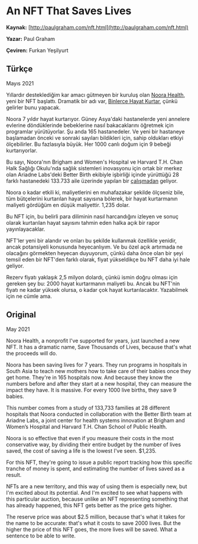# An NFT That Saves Lives

**Kaynak:** [http://paulgraham.com/nft.html](http://paulgraham.com/nft.html)

**Yazar:** Paul Graham

**Çeviren:** Furkan Yeşilyurt

## Türkçe

Mayıs 2021

Yıllardır desteklediğim kar amacı gütmeyen bir kuruluş olan [Noora Health](https://www.noorahealth.org/), yeni bir NFT başlattı. Dramatik bir adı var, [Binlerce Hayat Kurtar](https://opensea.io/assets/0x495f947276749ce646f68ac8c248420045cb7b5e/96773753706640817147890456629920587151705670001482122310561805592519359070209), çünkü gelirler bunu yapacak.

Noora 7 yıldır hayat kurtarıyor. Güney Asya'daki hastanelerde yeni annelere evlerine döndüklerinde bebeklerine nasıl bakacaklarını öğretmek için programlar yürütüyorlar. Şu anda 165 hastanedeler. Ve yeni bir hastaneye başlamadan önceki ve sonraki sayıları bildikleri için, sahip oldukları etkiyi ölçebilirler. Bu fazlasıyla büyük. Her 1000 canlı doğum için 9 bebeği kurtarıyorlar. 

Bu sayı, Noora'nın Brigham and Women's Hospital ve Harvard T.H. Chan Halk Sağlığı Okulu'nda sağlık sistemleri inovasyonu için ortak bir merkez olan Ariadne Labs'deki Better Birth ekibiyle işbirliği içinde yürüttüğü 28 farklı hastanedeki 133.733 aile üzerinde yapılan bir [çalışmadan](https://drive.google.com/drive/folders/1-Li9iPBpRXkg_us2Y0kA4NX7Q7-26Dnj) geliyor.

Noora o kadar etkili ki, maliyetlerini en muhafazakar şekilde ölçseniz bile, tüm bütçelerini kurtarılan hayat sayısına bölerek, bir hayat kurtarmanın maliyeti gördüğüm en düşük maliyettir. 1,235 dolar.

Bu NFT için, bu belirli para diliminin nasıl harcandığını izleyen ve sonuç olarak kurtarılan hayat sayısını tahmin eden halka açık bir rapor yayınlayacaklar.

NFT'ler yeni bir alandır ve onları bu şekilde kullanmak özellikle yenidir, ancak potansiyeli konusunda heyecanlıyım.  Ve bu özel açık artırmada ne olacağını görmekten heyecan duyuyorum, çünkü daha önce olan bir şeyi temsil eden bir NFT'den farklı olarak, fiyat yükseldikçe bu NFT daha iyi hale geliyor.

Rezerv fiyatı yaklaşık 2,5 milyon dolardı, çünkü ismin doğru olması için gereken şey bu: 2000 hayat kurtarmanın maliyeti bu. Ancak bu NFT'nin fiyatı ne kadar yüksek olursa, o kadar çok hayat kurtarılacaktır. Yazabilmek için ne cümle ama.

## Original

May 2021

Noora Health, a nonprofit I've supported for years, just launched a new NFT. It has a dramatic name, Save Thousands of Lives, because that's what the proceeds will do.

Noora has been saving lives for 7 years. They run programs in hospitals in South Asia to teach new mothers how to take care of their babies once they get home. They're in 165 hospitals now. And because they know the numbers before and after they start at a new hospital, they can measure the impact they have. It is massive. For every 1000 live births, they save 9 babies.

This number comes from a study of 133,733 families at 28 different hospitals that Noora conducted in collaboration with the Better Birth team at Ariadne Labs, a joint center for health systems innovation at Brigham and Women’s Hospital and Harvard T.H. Chan School of Public Health.

Noora is so effective that even if you measure their costs in the most conservative way, by dividing their entire budget by the number of lives saved, the cost of saving a life is the lowest I've seen. $1,235.

For this NFT, they're going to issue a public report tracking how this specific tranche of money is spent, and estimating the number of lives saved as a result.

NFTs are a new territory, and this way of using them is especially new, but I'm excited about its potential. And I'm excited to see what happens with this particular auction, because unlike an NFT representing something that has already happened, this NFT gets better as the price gets higher.

The reserve price was about $2.5 million, because that's what it takes for the name to be accurate: that's what it costs to save 2000 lives. But the higher the price of this NFT goes, the more lives will be saved. What a sentence to be able to write.
